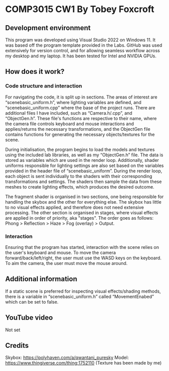 # COMP3015 CW1 By Tobey Foxcroft

## Development environment
This program was developed using Visual Studio 2022 on Windows 11. It was based off the program template provided in the Labs. GitHub was used extensively for version control, and for allowing seamless workflow across my desktop and my laptop. It has been tested for Intel and NVIDIA GPUs. 

## How does it work?
### Code structure and interaction
For navigating the code, it is split up in sections. The areas of interest are “scenebasic_uniform.h”, where lighting variables are defined, and “scenebasic_uniform.cpp” where the base of the project runs. There are additional files I have included, such as “Camera.h/.cpp”, and “ObjectGen.h”. These file's functions are respective to their name, where the camera file controls keyboard and mouse interactions and applies/returns the necessary transformations, and the ObjectGen file contains functions for generating the necessary objects/textures for the scene.

During initialisation, the program begins to load the models and textures using the included lab libraries, as well as my “ObjectGen.h” file. The data is stored as variables which are used in the render loop. Additionally, shader uniforms responsible for lighting settings are also set based on the variables provided in the header file of “scenebasic_uniform”.
During the render loop, each object is sent individually to the shaders with their corresponding transformations and settings. The shaders then sample the data from these meshes to create lighting effects, which produces the desired outcome.

The fragment shader is organised in two sections, one being responsible for handling the skybox and the other for everything else. The skybox has little to no visual effects applied, and therefore does not need extensive processing. The other section is organised in stages, where visual effects are applied in order of priority, aka "stages". The order goes as follows: Phong > Reflection > Haze > Fog (overlay) > Output. 

### Interaction
Ensuring that the program has started, interaction with the scene relies on the user's keyboard and mouse. To move the camera forward/back/left/right, the user must use the WASD keys on the keyboard. To aim the camera, the user must move the mouse around. 

## Additional information
If a static scene is preferred for inspecting visual effects/shading methods, there is a variable in “scenebasic_uniform.h” called “MovementEnabed” which can be set to false. 

## YouTube video
Not set

## Credits
Skybox: https://polyhaven.com/a/qwantani_puresky
Model: https://www.thingiverse.com/thing:1752110 (Texture has been made by me)